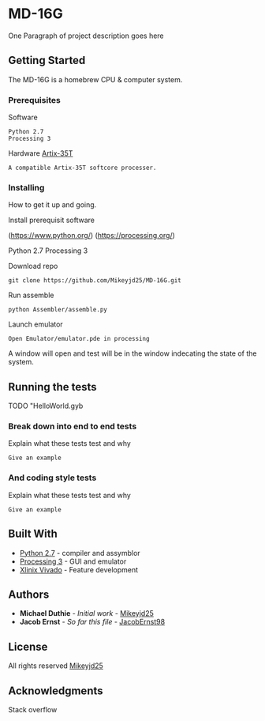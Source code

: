 # MD-16G

One Paragraph of project description goes here

## Getting Started

The MD-16G is a homebrew CPU & computer system.

### Prerequisites
Software

```
Python 2.7
Processing 3
```

Hardware
[Artix-35T](http://store.digilentinc.com/arty-a7-artix-7-fpga-development-board-for-makers-and-hobbyists/) 
```
A compatible Artix-35T softcore processer. 
```

### Installing

How to get it up and going.

Install prerequisit software

(https://www.python.org/)
(https://processing.org/)


Python 2.7
Processing 3


Download repo
```
git clone https://github.com/Mikeyjd25/MD-16G.git
```

Run assemble
```
python Assembler/assemble.py
```

Launch emulator
```
Open Emulator/emulator.pde in processing
```

A window will open and test will be in the window indecating the state of the system.

## Running the tests

TODO "HelloWorld.gyb

### Break down into end to end tests

Explain what these tests test and why

```
Give an example
```

### And coding style tests

Explain what these tests test and why

```
Give an example
```

## Built With

* [Python 2.7](https://www.python.org/) - compiler and assymblor
* [Processing 3](https://processing.org/) - GUI and emulator
* [Xlinix Vivado](https://www.xilinx.com/products/design-tools/vivado.html) - Feature development


## Authors

* **Michael Duthie** - *Initial work* - [Mikeyjd25](https://github.com/Mikeyjd25)
* **Jacob Ernst** - *So far this file* - [JacobErnst98](https://github.com/JacobErnst98)

## License

All rights reserved [Mikeyjd25](https://github.com/Mikeyjd25)

## Acknowledgments

Stack overflow
